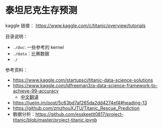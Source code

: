 # 泰坦尼克生存预测

kaggle 链接： https://www.kaggle.com/c/titanic/overview/tutorials

目录说明：

- `./doc`: 一些参考的 kernel
- `./data`：比赛数据
- `./`



参考资料：

- https://www.kaggle.com/startupsci/titanic-data-science-solutions
- https://www.kaggle.com/ldfreeman3/a-data-science-framework-to-achieve-99-accuracy
  - [中文翻译](https://whyso.fun/2018/08/12/%E5%88%9D%E7%BA%A7%E6%95%B0%E6%8D%AE%E7%A7%91%E5%AD%A6%E6%A1%86%E6%9E%B6%E2%80%94%E2%80%94%E4%BB%A5%E6%B3%B0%E5%9D%A6%E5%B0%BC%E5%85%8B%E5%8F%B7%E6%95%B0%E6%8D%AE%E9%9B%86%E4%B8%BA%E4%BE%8B/)
- https://juejin.im/post/5c63bd7af265da2dd4274ef4#heading-13
- https://github.com/zmzhouXJTU/Titanic_Rescue_Prediction
- 数据分析：https://github.com/esskeetit0817/project-titanic/blob/master/project-titanic.ipynb